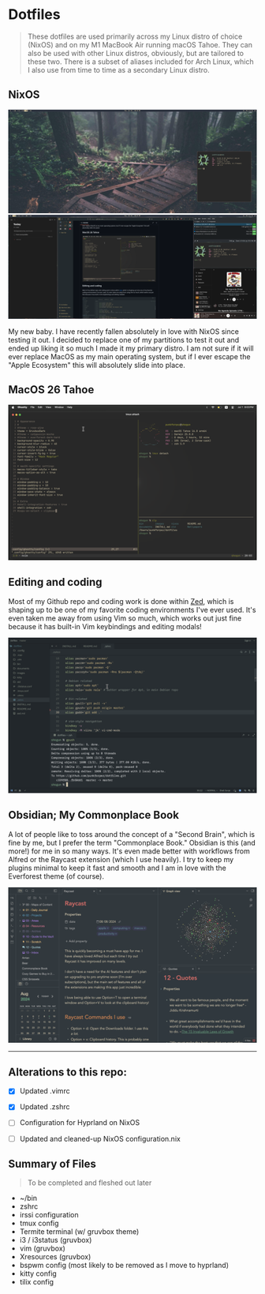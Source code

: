 # Dotfiles
> These dotfiles are used primarily across my Linux distro of choice (NixOS) and on my M1 MacBook Air running macOS Tahoe. They can also be used with other Linux distros, obviously, but are tailored to these two. There is a subset of aliases included for Arch Linux, which I also use from time to time as a secondary Linux distro.

## NixOS

![NixOS](/images/nix.png)
![NixOS Busy](/images/nix-busy.png)

My new baby. I have recently fallen absolutely in love with NixOS since testing it out. I decided to replace one of my partitions to test it out and ended up liking it so much I made it my primary distro. I am not sure if it will ever replace MacOS as my main operating system, but if I ever escape the "Apple Ecosystem" this will absolutely slide into place.



## MacOS 26 Tahoe

![MacOS](/images/mac.png)


## Editing and coding

Most of my Github repo and coding work is done within [Zed](https://zed.dev), which is shaping up to be one of my favorite coding environments I've ever used. It's even taken me away from using Vim so much, which works out just fine because it has built-in Vim keybindings and editing modals!

![Editing in Zed](/images/zed.png)

## Obsidian; My Commonplace Book

A lot of people like to toss around the concept of a "Second Brain", which is fine by me, but I prefer the term "Commonplace Book." Obsidian is this (and more!) for me in so many ways. It's even made better with workflows from Alfred or the Raycast extension (which I use heavily). I try to keep my plugins minimal to keep it fast and smooth and I am in love with the Everforest theme (of course).

![Obsidian as a Commonplace Book](/images/obsidian.png)

***

## Alterations to this repo:

- [x] Updated .vimrc
- [x] Updated .zshrc
- [ ] Configuration for Hyprland on NixOS
- [ ] Updated and cleaned-up NixOS configuration.nix


## Summary of Files
> To be completed and fleshed out later
* ~/bin
* zshrc
* irssi configuration
* tmux config
* Termite terminal (w/ gruvbox theme)
* i3 / i3status (gruvbox)
* vim (gruvbox)
* Xresources (gruvbox)
* bspwm config (most likely to be removed as I move to hyprland)
* kitty config
* tilix config
